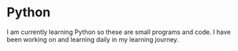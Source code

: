 # Python

I am currently learning Python so these are small programs and code.
I have been working on and learning daily in my learning journey. 
